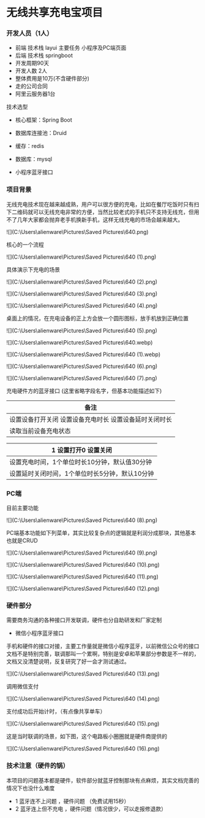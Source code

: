 # **无线共享充电宝项目**

### 开发人员（1人） 

- 前端  技术栈 layui 主要任务 小程序及PC端页面
- 后端  技术栈 springboot 
- 开发周期90天 
- 开发人数 2人  
- 整体费用是10万(不含硬件部分)
- 走的公司合同
- 阿里云服务器1台

技术选型

- 核心框架：Spring Boot

- 数据库连接池：Druid

- 缓存：redis

- 数据库：mysql

- 小程序蓝牙接口

  

### 项目背景

无线充电技术现在越来越成熟，用户可以很方便的充电，比如在餐厅吃饭时只有扫下二维码就可以无线充电非常的方便，当然比较老式的手机只不支持无线充，但用不了几年大家都会抛弃老手机换新手机，这样无线充电的市场会越来越大。

![](C:\Users\alienware\Pictures\Saved Pictures\640.png)

核心的一个流程

![](C:\Users\alienware\Pictures\Saved Pictures\640 (1).png)

具体演示下充电的场景

![](C:\Users\alienware\Pictures\Saved Pictures\640 (2).png)

![](C:\Users\alienware\Pictures\Saved Pictures\640 (3).png)

![](C:\Users\alienware\Pictures\Saved Pictures\640 (4).png)

桌面上的情况，在充电设备的正上方会放一个圆形图标，放手机放到正确位置

![](C:\Users\alienware\Pictures\Saved Pictures\640 (5).png)

![](C:\Users\alienware\Pictures\Saved Pictures\640.webp)

![](C:\Users\alienware\Pictures\Saved Pictures\640 (1).webp)

![](C:\Users\alienware\Pictures\Saved Pictures\640 (6).png)

![](C:\Users\alienware\Pictures\Saved Pictures\640 (7).png)

充电硬件方的蓝牙接口 (这里省略字段名字，但基本功能描述如下)



   



| **备注**                                                     |
| ------------------------------------------------------------ |
| 设置设备打开关闭      设置设备充电时长       设置设备延时关闭时长 |
| 读取当前设备充电状态                                         |

| 1 设置打开0 设置关闭                           |
| ---------------------------------------------- |
| 设置充电时间，1个单位时长10分钟，默认值30分钟  |
| 设置延时关闭时间，1个单位时长5分钟，默认10分钟 |

### PC端

目前主要功能

![](C:\Users\alienware\Pictures\Saved Pictures\640 (8).png)

PC端基本功能如下列菜单，其实比较复杂点的逻辑就是利润分成那块，其他基本也就是CRUD

![](C:\Users\alienware\Pictures\Saved Pictures\640 (9).png)

![](C:\Users\alienware\Pictures\Saved Pictures\640 (10).png)

![](C:\Users\alienware\Pictures\Saved Pictures\640 (11).png)

![](C:\Users\alienware\Pictures\Saved Pictures\640 (12).png)

### 硬件部分

需要商务沟通的各种接口开发联调，硬件也分自助研发和厂家定制

- 微信小程序蓝牙接口

手机和硬件的接口对接，主要工作量就是微信小程序蓝牙，以前微信公众号的接口文档不是特别完善，联调那叫一个累啊，特别是安卓和苹果部分参数是不一样的，文档又没清楚说明，反复研究了好一会才测试通过。

![](C:\Users\alienware\Pictures\Saved Pictures\640 (13).png)

调用微信支付

![](C:\Users\alienware\Pictures\Saved Pictures\640 (14).png)

支付成功后开始计时，（有点像共享单车）

![](C:\Users\alienware\Pictures\Saved Pictures\640 (15).png)

这是当时联调的场景，如下图，这个电路板小圈圈就是硬件商提供的

![](C:\Users\alienware\Pictures\Saved Pictures\640 (16).png)

### 技术注意（硬件的锅）

本项目的问题基本都是硬件，软件部分就蓝牙控制那块有点麻烦，其实文档完善的情况下也没什么难度

- 1 蓝牙连不上问题 ，硬件问题  （免费试用15秒）  
- 2 蓝牙连上但不充电 ，硬件问题（情况很少，可以走报修退款）
